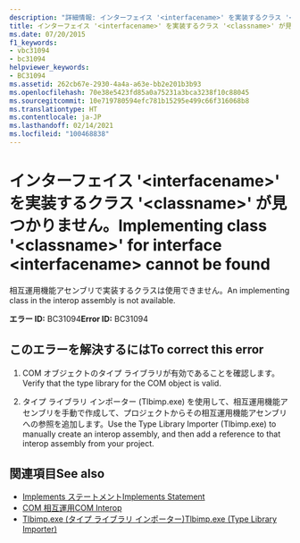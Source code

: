 ```yaml
---
description: "詳細情報: インターフェイス '<interfacename>' を実装するクラス '<classname>' が見つかりません"
title: インターフェイス '<interfacename>' を実装するクラス '<classname>' が見つかりません。
ms.date: 07/20/2015
f1_keywords:
- vbc31094
- bc31094
helpviewer_keywords:
- BC31094
ms.assetid: 262cb67e-2930-4a4a-a63e-bb2e201b3b93
ms.openlocfilehash: 70e38e5423fd85a0a75231a3bca3238f10c88045
ms.sourcegitcommit: 10e719780594efc781b15295e499c66f316068b8
ms.translationtype: HT
ms.contentlocale: ja-JP
ms.lasthandoff: 02/14/2021
ms.locfileid: "100468838"
---
```

# <a name="implementing-class-classname-for-interface-interfacename-cannot-be-found"></a><span data-ttu-id="78a49-103">インターフェイス '\<interfacename>' を実装するクラス '\<classname>' が見つかりません。</span><span class="sxs-lookup"><span data-stu-id="78a49-103">Implementing class '\<classname>' for interface \<interfacename> cannot be found</span></span>

<span data-ttu-id="78a49-104">相互運用機能アセンブリで実装するクラスは使用できません。</span><span class="sxs-lookup"><span data-stu-id="78a49-104">An implementing class in the interop assembly is not available.</span></span>  
  
 <span data-ttu-id="78a49-105">**エラー ID:** BC31094</span><span class="sxs-lookup"><span data-stu-id="78a49-105">**Error ID:** BC31094</span></span>  
  
## <a name="to-correct-this-error"></a><span data-ttu-id="78a49-106">このエラーを解決するには</span><span class="sxs-lookup"><span data-stu-id="78a49-106">To correct this error</span></span>  
  
1. <span data-ttu-id="78a49-107">COM オブジェクトのタイプ ライブラリが有効であることを確認します。</span><span class="sxs-lookup"><span data-stu-id="78a49-107">Verify that the type library for the COM object is valid.</span></span>  
  
2. <span data-ttu-id="78a49-108">タイプ ライブラリ インポーター (Tlbimp.exe) を使用して、相互運用機能アセンブリを手動で作成して、プロジェクトからその相互運用機能アセンブリへの参照を追加します。</span><span class="sxs-lookup"><span data-stu-id="78a49-108">Use the Type Library Importer (Tlbimp.exe) to manually create an interop assembly, and then add a reference to that interop assembly from your project.</span></span>  
  
## <a name="see-also"></a><span data-ttu-id="78a49-109">関連項目</span><span class="sxs-lookup"><span data-stu-id="78a49-109">See also</span></span>

- [<span data-ttu-id="78a49-110">Implements ステートメント</span><span class="sxs-lookup"><span data-stu-id="78a49-110">Implements Statement</span></span>](../language-reference/statements/implements-statement.md)
- [<span data-ttu-id="78a49-111">COM 相互運用</span><span class="sxs-lookup"><span data-stu-id="78a49-111">COM Interop</span></span>](../programming-guide/com-interop/index.md)
- [<span data-ttu-id="78a49-112">Tlbimp.exe (タイプ ライブラリ インポーター)</span><span class="sxs-lookup"><span data-stu-id="78a49-112">Tlbimp.exe (Type Library Importer)</span></span>](../../framework/tools/tlbimp-exe-type-library-importer.md)
